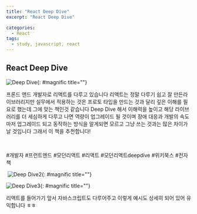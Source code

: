 ```yaml
---
title: "React Deep Dive"
excerpt: "React Deep Dive"

categories:
  - React
tags:
  - study, javascript, react
---
```


## React Deep Dive

![Deep Dive](https://postfiles.pstatic.net/MjAyNDAyMDVfMTk4/MDAxNzA3MTI5ODMxMjk5.wqJdnI5WwoB22rM-dYaHDN13SLofrGEfdG2WwOQ1KEAg.ywkkgr7NYnM4ZRsmvy1LvfLKTrz61p6s5gNoApx1WOkg.JPEG.wildboy531/20240205_191233.jpg?type=w966){: #magnific title=""}

프론드 앤드 개발자로 리액트를 다루고 있습니다 리액트는 정말 다루기 쉽고 잘 만든라이브러리지만 실무에서 적용하는 것은 프로토 타입을 만드는 것과 달리 깊은 이해를 필요로 했는데 그에 맞는 책인것 같습니다 Deep Dive 해서 이해력을 높이고 해당 라이브러리를 더 세심하게 다루고 나면 역량이 업그레이드 될 것이며 장애 대응과 개발의 속도마저 업그레이드 되고 동작하는 방식을 알게되면 모르고 그냥 쓰는 것과는 많은 차이가 날 것입니다 그래서 이 책을 추천합니다!

​

#개발자 #프런트엔드 #모던리액트 #리액트 #모던리액트deepdive #위키북스 #전자책

​
![Deep Dive2](https://postfiles.pstatic.net/MjAyNDAyMDVfMjE4/MDAxNzA3MTI5ODMxMjAz.QRMLOBitFYF8WYmqPyXOjfNp9oC4Dp4FMNrc8GWMAHwg.Tz73l5Xop8TGqNrmmlZU3F_KlxsX4ODBgl1Lnlvx-dQg.JPEG.wildboy531/20240205_192232.jpg?type=w966){: #magnific title=""}

![Deep Dive3](https://postfiles.pstatic.net/MjAyNDAyMDVfMjcg/MDAxNzA3MTI5ODMxMzQw.2tS6E3oXwWeevW1Pr5Xcr2JA9Gjz2OJass2XzZu4tykg.0BsIHlDkoxSr5nhQN8zVj3xKy1casA2kLuagO7Cv-5sg.JPEG.wildboy531/20240205_192245.jpg?type=w966){: #magnific title=""}

​리액트를 들어가기 앞서 자바스크립트도 다루어주고 이렇게 예시도 상세히 되어 있어 유익합니다 ㅎㅎ

​

